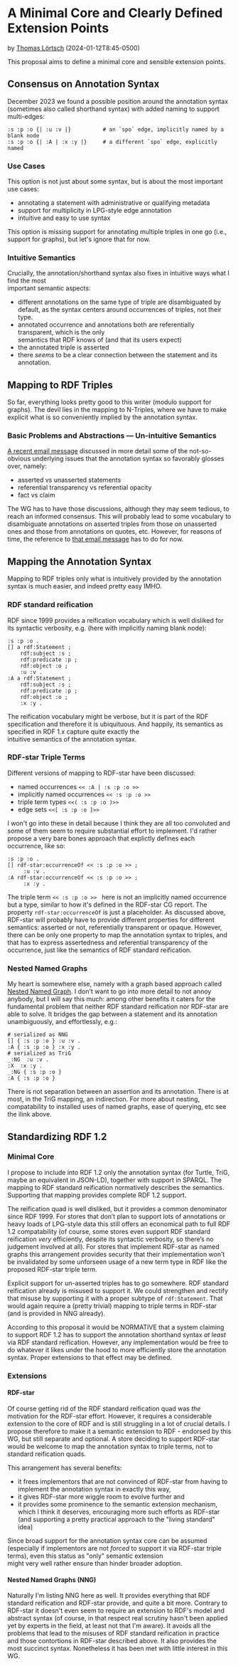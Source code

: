# A Minimal Core and Clearly Defined Extension Points

by [Thomas Lörtsch](https://github.com/rat10) (2024-01-12T8:45-0500)

This proposal aims to define a minimal core and sensible extension points.


## Consensus on Annotation Syntax

December 2023 we found a possible position around the annotation syntax (sometimes also called shorthand syntax) 
with added naming to support multi-edges:

```turtle
:s :p :o {| :u :v |}          # an `spo` edge, implicitly named by a blank node
:s :p :o {| :A | :x :y |}     # a different `spo` edge, explicitly named
```

### Use Cases

This option is not just about some syntax, but is about the most important use cases:

- annotating a statement with administrative or qualifying metadata
- support for multiplicity in LPG-style edge annotation
- intuitive and easy to use syntax

This option is missing support for annotating multiple triples in one go (i.e., support for graphs), 
but let's ignore that for now.

### Intuitive Semantics

Crucially, the annotation/shorthand syntax also fixes in intuitive ways what I find the most  
important semantic aspects:

- different annotations on the same type of triple are disambiguated by default, as the syntax 
  centers around occurrences of triples, not their type.
- annotated occurrence and annotations both are referentially transparent, which is the only  
  semantics that RDF knows of (and that its users expect)
- the annotated triple is asserted
- there *seems* to be a clear connection between the statement and its annotation.


## Mapping to RDF Triples

So far, everything looks pretty good to this writer (modulo support for graphs). The devil lies in the mapping to
N-Triples, where we have to make explicit what is so conveniently implied by the annotation syntax.

### Basic Problems and Abstractions — Un-intuitive Semantics

[A recent email message](https://lists.w3.org/Archives/Public/public-rdf-star-wg/2024Jan/0062.html)
discussed in more detail some of the not-so-obvious underlying issues that the annotation
syntax so favorably glosses over, namely:

- asserted vs unasserted statements
- referential transparency vs referential opacity
- fact vs claim

The WG has to have those discussions, although they may seem tedious, to reach an informed consensus.
This will probably lead to some vocabulary to disambiguate annotations on asserted triples from 
those on unasserted ones and those from annotations on quotes, etc. However, for reasons of time, 
the reference to [that email message](https://lists.w3.org/Archives/Public/public-rdf-star-wg/2024Jan/0062.html) has to do for now.


## Mapping the Annotation Syntax

Mapping to RDF triples only what is intuitively provided by the annotation syntax is much easier, and 
indeed pretty easy IMHO.

### RDF standard reification

RDF since 1999 provides a reification vocabulary which is well disliked for its syntactic verbosity, 
e.g. (here with implicitly naming blank node):

```turtle
:s :p :o .
[] a rdf:Statement ;
    rdf:subject :s ;
    rdf:predicate :p ;
    rdf:object :o ;
    :u :v .
:A a rdf:Statement ;
    rdf:subject :s ;
    rdf:predicate :p ;
    rdf:object :o ;
    :x :y .
```
The reification vocabulary might be verbose, but it is part of the RDF specification and therefore 
it is ubiquituous. And happily, its semantics as specified in RDF 1.x capture quite exactly the  
intuitive semantics of the annotation syntax.

### RDF-star Triple Terms

Different versions of mapping  to RDF-star have been discussed:

- named occurrences `<< :A | :s :p :o >>`
- implicitly named occurrences `<< :s :p :o >> `
- triple term types `<<( :s :p :o )>>`
- edge sets `<<[ :s :p :o ]>>`

I won't go into these in detail because I think they are all too convoluted and some of them seem to 
require substantial effort to implement. I'd rather propose a very bare bones approach that explictly
defines each occurrence, like so:
```turtle
:s :p :o .
[] rdf-star:occurrenceOf << :s :p :o >> ;
     :u :v .
:A rdf-star:occurrenceOf << :s :p :o >> ;
     :x :y .
```
The triple term `<< :s :p :o >> ` here is not an implicitly named occurrence but a type, similar to 
how it's defined in the RDF-star CG report.
The property `rdf-star:occurrenceOf` is just a placeholder. As discussed above, RDF-star will probably
have to provide different properties for different semantics: asserted or not, referentially transparent
or opaque. However, there can be only one property to map the annotation syntax to triples, and that has
to express assertedness and referential transparency of the occurrence, just like the semantics of RDF 
standard reification.

### Nested Named Graphs
My heart is somewhere else, namely with a graph based approach called [Nested Named Graph](https://github.com/rat10/nng). 
I don't want to go into more detail to not annoy anybody, but I will say this much: among other benefits 
it caters for the fundamental problem that neither RDF standard reification nor RDF-star are able to 
solve. It bridges the gap between a statement and its annotation unambiguously, and effortlessly, e.g.:
```turtle
# serialized as NNG
[] { :s :p :o } :u :v .
:A { :s :p :o } :x :y .
# serialized as TriG
_:NG  :u :v .
:X  :x :y .
_:NG { :s :p :o }
:A { :s :p :o }
```
There is not separation between an assertion and its annotation. There is at most, in the TriG mapping, 
an indirection. For more about nesting, compatability to installed uses of named graphs, ease of querying, 
etc see the ilink above.


## Standardizing RDF 1.2

### Minimal Core

I propose to include into RDF 1.2 only the annotation syntax (for Turtle, TriG, maybe an equivalent 
in JSON-LD), together with support in SPARQL. The mapping to RDF standard reification normatively 
describes the semantics. Supporting that mapping provides complete RDF 1.2 support.

The reification quad is well disliked, but it provides a common denominator since RDF 1999.
For stores that don’t plan to support lots of annotations or heavy loads of LPG-style data this still 
offers an economical path to full RDF 1.2 compatability (of course, some stores even support RDF 
standard reification *very* efficiently, despite its syntactic verbosity, so there’s no judgement 
involved at all). For stores that implement RDF-star as named graphs this arrangement provides 
security that their implementation won’t be invalidated by some unforseen usage of a new term type
in RDF like the proposed RDF-star triple term.

Explicit support for un-asserted triples has to go somewhere. RDF standard reification already is
misused to support it. We could strengthen and rectify that misuse by supporting it with a proper
subtype of `rdf:Statement`. That would again require a (pretty trivial) mapping to triple terms in 
RDF-star (and is provided in NNG already).

According to this proposal it would be NORMATIVE that a system claiming to support RDF 1.2 has to 
support the annotation shorthand syntax *at least* via RDF standard reification. However, any 
implementation would be free to do whatever it likes under the hood to more efficiently store 
the annotation syntax. Proper extensions to that effect may be defined.


### Extensions

#### RDF-star

Of course getting rid of the RDF standard reification quad was *the* motivation for the RDF-star effort. 
However, it requires a considerable extension to the core of RDF and is still struggling in a lot
of crucial details. I propose therefore to make it a semantic extension to RDF - endorsed by this WG,
but still separate and optional. A store deciding to support RDF-star would be welcome to map the 
annotation syntax to triple terms, not to standard reification quads. 

This arrangement has several benefits:

- it frees implementors that are not convinced of RDF-star from having to implement the annotation
  syntax in exactly this way,
- it gives RDF-star more wiggle room to evolve further and
- it provides some prominence to the semantic extension mechanism, which I think it deserves, 
encouraging more such efforts as RDF-star (and supporting a pretty practical approach to the
"living standard" idea)

Since broad support for the annotation syntax core can be assumed (especially if implementors are not 
*forced* to support it via RDF-star triple terms), even this status as "only" semantic extension  
might very well rather ensure than hinder broader adoption.


#### Nested Named Graphs (NNG)

Naturally I'm listing NNG here as well. It provides everything that RDF standard reification and
RDF-star provide, and quite a bit more. Contrary to RDF-star it doesn't even seem to require an 
extension to RDF's model and abstract syntax (of course, in that respect real scrutiny hasn't been 
applied yet by experts in the field, at least not that I'm aware). It avoids all the problems that 
lead to the misuses of RDF standard reification in practice and those contortions in RDF-star 
described above. It also provides the most succinct syntax. Nonetheless it has been met with little 
interest in this WG.
